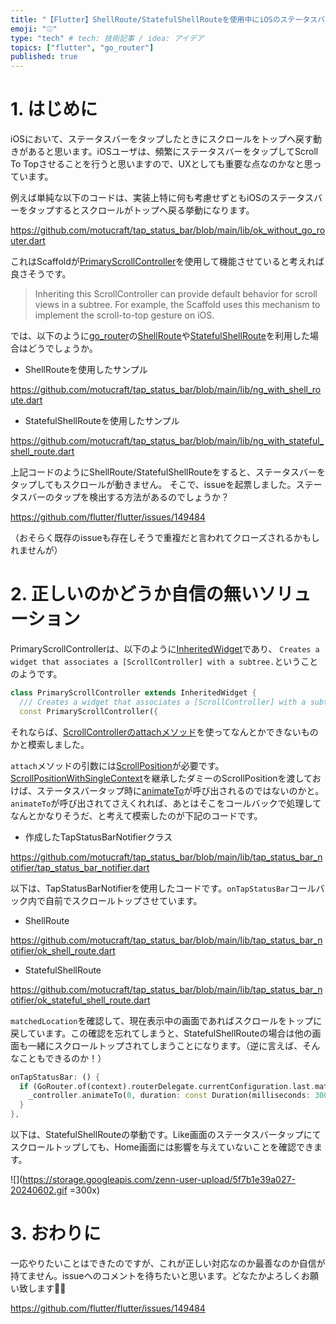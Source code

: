 ```yaml
---
title: "【Flutter】ShellRoute/StatefulShellRouteを使用中にiOSのステータスバータップを検出する"
emoji: "⚾"
type: "tech" # tech: 技術記事 / idea: アイデア
topics: ["flutter", "go_router"]
published: true
---
```


# 1. はじめに

iOSにおいて、ステータスバーをタップしたときにスクロールをトップへ戻す動きがあると思います。iOSユーザは、頻繁にステータスバーをタップしてScroll To Topさせることを行うと思いますので、UXとしても重要な点なのかなと思っています。

例えば単純な以下のコードは、実装上特に何も考慮せずともiOSのステータスバーをタップするとスクロールがトップへ戻る挙動になります。

https://github.com/motucraft/tap_status_bar/blob/main/lib/ok_without_go_router.dart

これはScaffoldが[PrimaryScrollController](https://api.flutter.dev/flutter/widgets/PrimaryScrollController-class.html)を使用して機能させていると考えれば良さそうです。

> Inheriting this ScrollController can provide default behavior for scroll views in a subtree. For example, the Scaffold uses this mechanism to implement the scroll-to-top gesture on iOS.

では、以下のように[go_router](https://pub.dev/packages/go_router)の[ShellRoute](https://pub.dev/documentation/go_router/latest/go_router/ShellRoute-class.html)や[StatefulShellRoute](https://pub.dev/documentation/go_router/latest/go_router/StatefulShellRoute-class.html)を利用した場合はどうでしょうか。

- ShellRouteを使用したサンプル

https://github.com/motucraft/tap_status_bar/blob/main/lib/ng_with_shell_route.dart

- StatefulShellRouteを使用したサンプル

https://github.com/motucraft/tap_status_bar/blob/main/lib/ng_with_stateful_shell_route.dart

上記コードのようにShellRoute/StatefulShellRouteをすると、ステータスバーをタップしてもスクロールが動きません。
そこで、issueを起票しました。ステータスバーのタップを検出する方法があるのでしょうか？

https://github.com/flutter/flutter/issues/149484

（おそらく既存のissueも存在しそうで重複だと言われてクローズされるかもしれませんが）

# 2. 正しいのかどうか自信の無いソリューション

PrimaryScrollControllerは、以下のように[InheritedWidget](https://api.flutter.dev/flutter/widgets/InheritedWidget-class.html)であり、
`Creates a widget that associates a [ScrollController] with a subtree.`ということのようです。

```dart
class PrimaryScrollController extends InheritedWidget {
  /// Creates a widget that associates a [ScrollController] with a subtree.
  const PrimaryScrollController({
```

それならば、[ScrollControllerのattachメソッド](https://api.flutter.dev/flutter/widgets/ScrollController/attach.html)を使ってなんとかできないものかと模索しました。

`attach`メソッドの引数には[ScrollPosition](https://api.flutter.dev/flutter/widgets/ScrollPosition-class.html)が必要です。
[ScrollPositionWithSingleContext](https://api.flutter.dev/flutter/widgets/ScrollPositionWithSingleContext-class.html)を継承したダミーのScrollPositionを渡しておけば、ステータスバータップ時に[animateTo](https://api.flutter.dev/flutter/widgets/ScrollPosition/animateTo.html)が呼び出されるのではないのかと。
`animateTo`が呼び出されてさえくれれば、あとはそこをコールバックで処理してなんとかなりそうだ、と考えて模索したのが下記のコードです。

- 作成したTapStatusBarNotifierクラス

https://github.com/motucraft/tap_status_bar/blob/main/lib/tap_status_bar_notifier/tap_status_bar_notifier.dart

以下は、TapStatusBarNotifierを使用したコードです。`onTapStatusBar`コールバック内で自前でスクロールトップさせています。
 
- ShellRoute

https://github.com/motucraft/tap_status_bar/blob/main/lib/tap_status_bar_notifier/ok_shell_route.dart

- StatefulShellRoute

https://github.com/motucraft/tap_status_bar/blob/main/lib/tap_status_bar_notifier/ok_stateful_shell_route.dart

`matchedLocation`を確認して、現在表示中の画面であればスクロールをトップに戻しています。この確認を忘れてしまうと、StatefulShellRouteの場合は他の画面も一緒にスクロールトップされてしまうことになります。（逆に言えば、そんなこともできるのか！）

```dart
onTapStatusBar: () {
  if (GoRouter.of(context).routerDelegate.currentConfiguration.last.matchedLocation == '/home') {
    _controller.animateTo(0, duration: const Duration(milliseconds: 300), curve: Curves.linear);
  }
},
```

以下は、StatefulShellRouteの挙動です。Like画面のステータスバータップにてスクロールトップしても、Home画面には影響を与えていないことを確認できます。

![](https://storage.googleapis.com/zenn-user-upload/5f7b1e39a027-20240602.gif =300x)

# 3. おわりに

一応やりたいことはできたのですが、これが正しい対応なのか最善なのか自信が持てません。issueへのコメントを待ちたいと思います。どなたかよろしくお願い致します🙇‍♂

https://github.com/flutter/flutter/issues/149484
